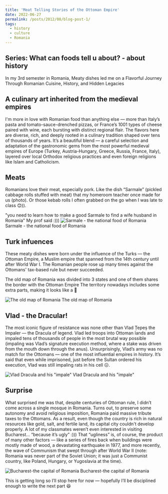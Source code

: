 ```yaml
---
title: 'Meat Telling Stories of the Ottoman Empire'
date: 2022-06-27
permalink: /posts/2012/08/blog-post-1/
tags:
  - history
  - culture
  - Romania
---
```

Series: What can foods tell u about? - about history 
------
In my 3rd semester in Romania, Meaty dishes led me on a Flavorful Journey Through Romanian Cuisine, History, and Hidden Legacies

A culinary art inherited from the medieval empires
------
I'm more in love with Romanian food than anything else — more than Italy’s pasta and tomato-sauce-drenched pizzas, or France’s 1001 types of cheese paired with wine, each bursting with distinct regional flair. The flavors here are diverse, rich, and deeply rooted in a culinary tradition shaped over tens of thousands of years. It’s a beautiful blend — a careful selection and adaptation of the gastronomic gems from the most powerful medieval empires of Europe (Turkey, Austria-Hungary, Greece, Russia, France, Italy), layered over local Orthodox religious practices and even foreign religions like Islam and Catholicism.

Meats
------
Romanians love their meat, especially pork. Like the dish “Sarmale” (pickled cabbage rolls stuffed with meat) that my homeroom teacher once made for us (photo). Or those kebab rolls I often grabbed on the go when I was late to class 😊)).

"you need to learn how to make a good Sarmale to find a wife husband in Romania" My prof said :)))
![Sarmale - the national food of Romania](https://github.com/user-attachments/assets/02e1ac83-e85a-429a-b086-b5fc5fb8c4e1)
Sarmale - the national food of Romania

Turk infuences
------
These meaty dishes were born under the influence of the Turks — the Ottoman Empire, a Muslim empire that spanned from the 14th century until after World War I. The Romanian people rose up many times against the Ottomans' tax-based rule but never succeeded. 

The old map of Romania was divided into 3 states and one of them shares the border with the Ottoman Empire
The territory nowadays includes some extra parts, making it looks like a 🐠

![The old map of Romania](https://github.com/user-attachments/assets/dbdd354c-0da1-49a3-a76f-a6544001f344)
The old map of Romania

Vlad - the Dracular!
------
The most iconic figure of resistance was none other than Vlad Țepeș the Impaler — the Dracula of legend. Vlad led troops into Ottoman lands and impaled tens of thousands of people in the most brutal way possible (impaling was Vlad’s signature execution method, where a stake was driven from the mouth down through the anus). Unsurprisingly, Vlad’s army was no match for the Ottomans — one of the most influential empires in history. It’s said that even while imprisoned, just before the Sultan ordered his execution, Vlad was still impaling rats in his cell 😖.

![Vlad Dracula and his "impale"](https://github.com/user-attachments/assets/c1c900a7-c784-4936-85ad-1ec30ee2918f)
Vlad Dracula and his "impale"

Surprise
------
What surprised me was that, despite centuries of Ottoman rule, I didn’t come across a single mosque in Romania. Turns out, to preserve some autonomy and avoid religious imposition, Romania paid massive tribute taxes to the Ottomans. As a result, even though the country is rich in natural resources like gold, salt, and fertile land, its capital city couldn't develop properly. A lot of my classmates weren’t even interested in visiting Bucharest… “because it’s ugly” :))) That “ugliness” is, of course, the product of many other factors — like a series of fires back when buildings were mostly made of wood, a devastating earthquake in 1977, and more recently, the wave of Communism that swept through after World War II (note: Romania was never part of the Soviet Union; it was just a Communist country, like Poland, Hungary, or Yugoslavia at the time).

![Bucharest-the capital of Romania](https://github.com/user-attachments/assets/b8cd714d-4009-4fab-9214-7645ac07171a)
Bucharest-the capital of Romania

This is getting long so I’ll stop here for now — hopefully I’ll be disciplined enough to write the next part 😆
